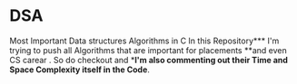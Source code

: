 # DSA
Most Important Data structures Algorithms in C
In this Repository*** I'm trying to push all Algorithms that are important for placements **and even CS carear .
So do checkout and ***I'm also commenting out their Time and Space Complexity itself in the Code**.
